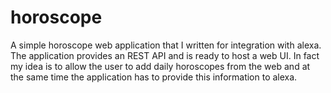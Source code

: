 # horoscope
A simple horoscope web application that I written for integration with alexa. The application provides an REST API and is ready to host a web UI. In fact my idea is to allow the user to add daily horoscopes from the web and at the same time the application has to provide this information to alexa.
